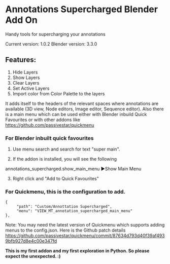 # Annotations Supercharged Blender Add On

Handy tools for supercharging your annotations

Current version: 1.0.2
Blender version: 3.3.0


## Features:
1. Hide Layers
2. Show Layers
3. Clear Layers
4. Set Active Layers
5. Import color from Color Palette to the layers


It adds itself to the headers of the relevant spaces where annotations are available (3D view, Node editors, Image editor, Sequence editor). Also there is a main menu which can be used either with Blender inbuild Quick Favourites or with other addons like https://github.com/passivestar/quickmenu

### For Blender inbuilt quick favourites
1. Use menu search and search for text "super main".

2. If the addon is installed, you will see the following

annotations_supercharged.show_main_menu ▶Show Main Menu

3. Right click and "Add to Quick Favourites"

### For Quickmenu, this is the configuration to add. 
```
{
     "path": "Custom/Annottation Supercharged",
     "menu": "VIEW_MT_annotation_supercharged_main_menu"
},
```
Note: You may need the latest version of Quickmenu which supports adding menus to the config.json. Here is the Github patch details https://github.com/passivestar/quickmenu/commit/87634d793d40f39af4939bfb927d8e4c00e347fd



**This is my first addon and my first exploration in Python. So please expect the unexpected. :)**
